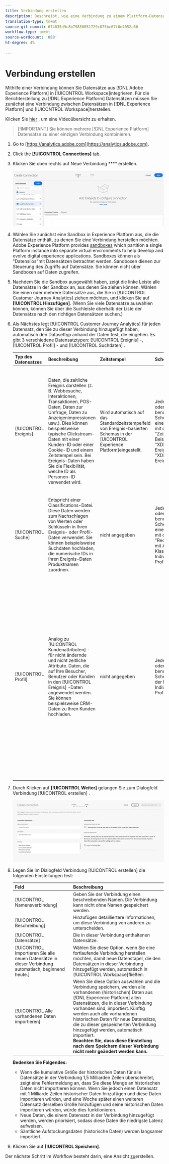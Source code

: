 ```yaml
---
title: Verbindung erstellen
description: Beschreibt, wie eine Verbindung zu einem Plattform-Datensatz in Customer Journey Analytics hergestellt wird.
translation-type: tm+mt
source-git-commit: 674835d9c8b79850051729c875bc67f0e4052a66
workflow-type: tm+mt
source-wordcount: '889'
ht-degree: 4%

---
```



# Verbindung erstellen

Mithilfe einer Verbindung können Sie Datensätze aus [!DNL Adobe Experience Platform] in [!UICONTROL Workspace]integrieren. Für die Berichterstellung zu [!DNL Experience Platform] Datensätzen müssen Sie zunächst eine Verbindung zwischen Datensätzen in [!DNL Experience Platform] und [!UICONTROL Workspace]herstellen.

Klicken Sie [hier](https://docs.adobe.com/content/help/en/platform-learn/tutorials/cja/connecting-customer-journey-analytics-to-data-sources-in-platform.html) , um eine Videoübersicht zu erhalten.

>[!IMPORTANT] Sie können mehrere [!DNL Experience Platform] Datensätze zu einer einzigen Verbindung kombinieren.

1. Go to [https://analytics.adobe.com](https://analytics.adobe.com).

1. Click the **[!UICONTROL Connections]** tab.

1. Klicken Sie oben rechts auf Neue Verbindung **** erstellen.

   ![Verbindung herstellen](assets/create-connection.png)

1. Wählen Sie zunächst eine Sandbox in Experience Platform aus, die die Datensätze enthält, zu denen Sie eine Verbindung herstellen möchten. Adobe Experience Platform provides [sandboxes](https://docs.adobe.com/content/help/en/experience-platform/sandbox/home.html) which partition a single Platform instance into separate virtual environments to help develop and evolve digital experience applications. Sandboxes können als &quot;Datensilos&quot;mit Datensätzen betrachtet werden. Sandboxen dienen zur Steuerung des Zugriffs auf Datensätze. Sie können nicht über Sandboxen auf Daten zugreifen.

1. Nachdem Sie die Sandbox ausgewählt haben, zeigt die linke Leiste alle Datensätze in der Sandbox an, aus denen Sie ziehen können. Wählen Sie einen oder mehrere Datensätze aus, die Sie in [!UICONTROL Customer Journey Analytics] ziehen möchten, und klicken Sie auf **[!UICONTROL Hinzufügen]**. (Wenn Sie viele Datensätze auswählen können, können Sie über die Suchleiste oberhalb der Liste der Datensätze nach den richtigen Datensätzen suchen.)

1. Als Nächstes legt [!UICONTROL Customer Journey Analytics] für jeden Datensatz, den Sie zu dieser Verbindung hinzugefügt haben, automatisch den Datasettyp anhand der Daten fest, die eingehen. Es gibt 3 verschiedene Datensatztypen: [!UICONTROL Ereignis] -, [!UICONTROL Profil] - und [!UICONTROL Suchdaten] .

   | Typ des Datensatzes | Beschreibung | Zeitstempel | Schema | Personen-ID |
   |---|---|---|---|---|
   | [!UICONTROL Ereignis] | Daten, die zeitliche Ereignis darstellen (z. B. Webbesuche, Interaktionen, Transaktionen, POS-Daten, Daten zur Umfrage, Daten zu Anzeigenimpressionen usw.). Dies können beispielsweise typische Clickstream-Daten mit einer Kunden-ID oder einer Cookie-ID und einem Zeitstempel sein. Bei Ereignis-Daten haben Sie die Flexibilität, welche ID als Personen-ID verwendet wird. | Wird automatisch auf das Standardzeitstempelfeld von Ereignis-basierten Schemas in der [UICONTROL Experience Platform]eingestellt. | Jedes integrierte oder benutzerdefinierte Schema, das auf einer XDM-Klasse mit dem Verhalten &quot;Zeitreihen&quot;basiert. Beispiele sind &quot;XDM Experience Ereignis&quot;oder &quot;XDM Decision Ereignis&quot;. | Sie können auswählen, welche Person-ID Sie einbeziehen möchten. Jedes in der Erlebnisplattform definierte DataSet-Schema kann einen eigenen Satz einer oder mehrerer Identitäten definieren und mit einem Identitäts-Namensraum verknüpft sein. Jede dieser Optionen kann als Personen-ID verwendet werden. Beispiele sind Cookie-ID, zugewiesene ID, Benutzer-ID, Rückverfolgungscode usw. |
   | [!UICONTROL Suche] | Entspricht einer Classifications-Datei. Diese Daten werden zum Nachschlagen von Werten oder Schlüsseln in Ihren Ereignis- oder Profil-Daten verwendet. Sie können beispielsweise Suchdaten hochladen, die numerische IDs in Ihren Ereignis-Daten Produktnamen zuordnen. | nicht angegeben | Jedes integrierte oder benutzerdefinierte Schema, das auf einer XDM-Klasse mit dem Verhalten &quot;Record&quot;basiert, mit Ausnahme der Klasse &quot;XDM Individuelles Profil&quot;. | nicht angegeben |
   | [!UICONTROL Profil] | Analog zu [!UICONTROL Kundenattributen] - für nicht ändernde und nicht zeitliche Attribute. Daten, die auf Ihre Besucher, Benutzer oder Kunden in den [!UICONTROL Ereignis] -Daten angewendet werden. Sie können beispielsweise CRM-Daten zu Ihren Kunden hochladen. | nicht angegeben | Jedes integrierte oder benutzerdefinierte Schema, das auf der Klasse &quot;XDM Individuelles Profil&quot;basiert. | Sie können auswählen, welche Person-ID Sie einbeziehen möchten. Jeder Datensatz, der in der definiert ist, [!DNL Experience Platform] verfügt über einen eigenen Satz von einer oder mehreren Personen-IDs, wie z. B. Cookie-ID, Stitched ID, Benutzer-ID, Rückverfolgungscode usw.<br>![Person](assets/person-id.png)**IDNote **: Wenn Sie eine Verbindung erstellen, die Datensätze mit unterschiedlichen IDs enthält, wird dies vom Berichte übernommen. Um Datasets wirklich zusammenzuführen, müssen Sie dieselbe Person-ID verwenden. |

1. Durch Klicken auf **[!UICONTROL Weiter]** gelangen Sie zum Dialogfeld Verbindung [!UICONTROL erstellen] .

   ![Verbindung herstellen](assets/create-connection2.png)

1. Legen Sie im Dialogfeld Verbindung [!UICONTROL erstellen] die folgenden Einstellungen fest:

   | Feld | Beschreibung |
   |---|---|
   | [!UICONTROL Namensverbindung] | Geben Sie der Verbindung einen beschreibenden Namen. Die Verbindung kann nicht ohne Namen gespeichert werden. |
   | [!UICONTROL Beschreibung] | Hinzufügen detailliertere Informationen, um diese Verbindung von anderen zu unterscheiden. |
   | [!UICONTROL Datensätze] | Die in dieser Verbindung enthaltenen Datensätze. |
   | [!UICONTROL Importieren Sie alle neuen Datensätze in dieser Verbindung automatisch, beginnend heute.] | Wählen Sie diese Option, wenn Sie eine fortlaufende Verbindung herstellen möchten, damit neue Datenstapel, die den Datensätzen in dieser Verbindung hinzugefügt werden, automatisch in [!UICONTROL Workspace]fließen. |
   | [!UICONTROL Alle vorhandenen Daten importieren] | Wenn Sie diese Option auswählen und die Verbindung speichern, werden alle vorhandenen (historischen) Daten aus [!DNL Experience Platform] allen Datensätzen, die in dieser Verbindung vorhanden sind, importiert. Künftig werden auch alle vorhandenen historischen Daten für neue Datensätze, die zu dieser gespeicherten Verbindung hinzugefügt werden, automatisch importiert. <br>**Beachten Sie, dass diese Einstellung nach dem Speichern dieser Verbindung nicht mehr geändert werden kann.** |

   **Bedenken Sie Folgendes:**

   * Wenn die kumulative Größe der historischen Daten für alle Datensätze in der Verbindung 1,5 Milliarden Zeilen überschreitet, zeigt eine Fehlermeldung an, dass Sie diese Menge an historischen Daten nicht importieren können. Wenn Sie jedoch einen Datensatz mit 1 Milliarde Zeilen historischer Daten hinzufügen und diese Daten importieren würden, und eine Woche später einen weiteren Datensatz derselben Größe hinzufügen und seine historischen Daten importieren würden, würde dies funktionieren.
   * Neue Daten, die einem Datensatz in der Verbindung hinzugefügt werden, werden priorisiert, sodass diese Daten die niedrigste Latenz aufweisen.
   * Sämtliche Aufstockungsdaten (historische Daten) werden langsamer importiert.

1. Klicken Sie auf **[!UICONTROL Speichern]**.

Der nächste Schritt im Workflow besteht darin, eine Ansicht [zu](/help/data-views/create-dataview.md)erstellen.
